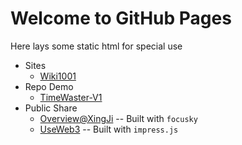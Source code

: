 # Welcome to GitHub Pages

Here lays some static html for special use

- Sites
  - [Wiki1001](https://mulander-j.github.io/fillory/Wiki1001/)  
- Repo Demo
  - [TimeWaster-V1](https://mulander-j.github.io/fillory/repoPage/twaster/index.html)
- Public Share
  - [Overview@XingJi](https://mulander-j.github.io/fillory/share/work_at_xingji/index.html) -- Built with `focusky`
  - [UseWeb3](https://mulander-j.github.io/fillory/share/useWeb3/index.html) -- Built with `impress.js`
